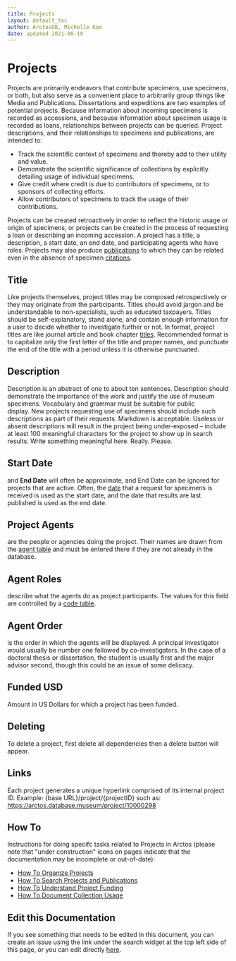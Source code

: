 ```yaml
---
title: Projects
layout: default_toc
author: ArctosDB, Michelle Koo
date: updated 2021-08-19
---
```


# Projects

Projects are primarily endeavors that contribute specimens, use
specimens, or both, but also serve as a convenient place to arbitrarily
group things like Media and Publications. Dissertations and expeditions
are two examples of potential projects. Because information about
incoming specimens is recorded as accessions, and because information
about specimen usage is recorded as loans, relationships between
projects can be queried. Project descriptions, and their relationships
to specimens and publications, are intended to:

-   Track the scientific context of specimens and thereby add to their
    utility and value.
-   Demonstrate the scientific significance of collections by explicitly
    detailing usage of individual specimens.
-   Give credit where credit is due to contributors of specimens, or to
    sponsors of collecting efforts.
-   Allow contributors of specimens to track the usage of
    their contributions.

Projects can be created retroactively in order to reflect the historic
usage or origin of specimens, or projects can be created in the process
of requesting a loan or describing an incoming accession. A project has
a title, a description, a start date, an end date, and participating
agents who have roles. Projects may also produce
[publications](/documentation/publications) to which they can be related even in
the absence of specimen [citations](/documentation/publications#full-citation).

## Title

Like projects themselves, project titles may be composed
retrospectively or they may originate from the participants. Titles
should avoid jargon and be understandable to non-specialists, such as
educated taxpayers. Titles should be self-explanatory, stand alone, and
contain enough information for a user to decide whether to investigate
further or not. In format, project titles are like journal article and
book chapter [titles](/documentation/publications). Recommended format is to capitalize only the
first letter of the title and proper names, and punctuate the end of the
title with a period unless it is otherwise punctuated.

## Description

Description is an abstract of one to about ten sentences. Description
should demonstrate the importance of the work and justify the use of
museum specimens. Vocabulary and grammar must be suitable for public
display. New projects requesting use of specimens should include such
descriptions as part of their requests. Markdown is acceptable. Useless
or absent descriptions will result in the project being under-exposed –
include at least 100 meaningful characters for the project to show up in
search results. Write something meaningful here. Really. Please.

## Start Date

 and **End Date** will often be approximate, and End Date
can be ignored for projects that are active. Often, the [date](/documentation/dates) that a
request for specimens is received is used as the start date, and the
date that results are last published is used as the end date.

## Project Agents

 are the people or agencies doing the project. Their
names are drawn from the [agent table](/documentation/agent) and must be entered there if
they are not already in the database.

## Agent Roles

 describe what the agents do as project participants. The values for this field are controlled by a [code
table](http://arctos.database.museum/info/ctDocumentation.cfm?table=CTPROJECT_AGENT_ROLE).

## Agent Order

 is the order in which the agents will be displayed. A
principal investigator would usually be number one followed by
co-investigators. In the case of a doctoral thesis or dissertation, the
student is usually first and the major advisor second, though this could
be an issue of some delicacy.

## Funded USD

Amount in US Dollars for which a project has been funded. 

## Deleting

To delete a project, first delete all dependencies then a delete button will appear.

## Links

Each project generates a unique hyperlink comprised of its internal project ID. Example: {base URL}/project/{projectID} such as: https://arctos.database.museum/project/10000298

## How To

Instructions for doing specifc tasks related to Projects in Arctos (please note that "under construction" icons on pages indicate that the documentation may be incomplete or out-of-date):

 - [How To Organize Projects](https://handbook.arctosdb.org/how_to/How-to-organize-projects.html)
 - [How To Search Projects and Publications](https://handbook.arctosdb.org/how_to/How-to-Search-Project-Publications.html)
 - [How To Understand Project Funding](https://handbook.arctosdb.org/how_to/How-to-understand-Project-Funding.html)
 - [How To Document Collection Usage](https://handbook.arctosdb.org/how_to/How-to-Document-Collection-Usage.html)
   
## Edit this Documentation

If you see something that needs to be edited in this document, you can create an issue using the link under the search widget at the top left side of this page, or you can edit directly <a href="https://github.com/ArctosDB/documentation-wiki/edit/gh-pages/_documentation/projects.markdown" target="_blank">here</a>.
